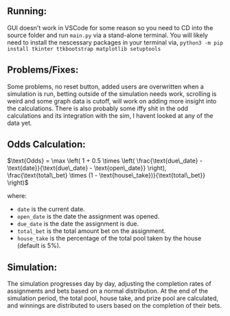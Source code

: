 ## Running:

GUI doesn't work in VSCode for some reason so you need to CD into the source folder and run `main.py` via a stand-alone terminal. You will likely need to install the nescessary packages in your terminal via, `python3 -m pip install tkinter ttkbootstrap matplotlib setuptools`

## Problems/Fixes:

Some problems, no reset button, added users are overwritten when a simulation is run, betting outside of the simulation needs work, scrolling is weird and some graph data is cutoff, will work on adding more insight into the calculations.
There is also probably some iffy shit in the odd calculations and its integration with the sim, I havent looked at any of the data yet.

## Odds Calculation: 

$`\text{Odds} = \max \left( 1 + 0.5 \times \left( \frac{\text{due\_date} - \text{date}}{\text{due\_date} - \text{open\_date}} \right), \frac{\text{total\_bet} \times (1 - \text{house\_take})}{\text{total\_bet}} \right)`$

where:
- `date` is the current date.
- `open_date` is the date the assignment was opened.
- `due_date` is the date the assignment is due.
- `total_bet` is the total amount bet on the assignment.
- `house_take` is the percentage of the total pool taken by the house (default is 5%).

## Simulation:

The simulation progresses day by day, adjusting the completion rates of assignments and bets based on a normal distribution. At the end of the simulation period, the total pool, house take, and prize pool are calculated, and winnings are distributed to users based on the completion of their bets.

